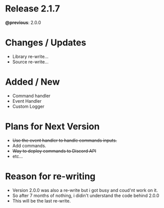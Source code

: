 # Release 2.1.7

**@previous**: 2.0.0

# Changes / Updates

- Library re-write...
- Source re-write...

# Added / New

- Command handler
- Event Handler
- Custom Logger

# Plans for Next Version

- ~~Use the event handler to handle commands inputs.~~
- Add commands.
- ~~Way to deploy commands to Discord API~~
- etc...

# Reason for re-writing

- Version 2.0.0 was also a re-write but i got busy and coud'nt work on it.
- So after 7 months of nothing, i didin't understand the code behind 2.0.0
- This will be the last re-write.